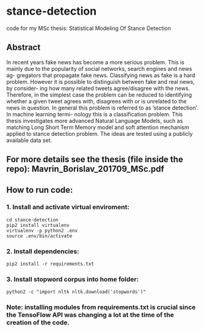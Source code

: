 # stance-detection
code for my MSc thesis: Statistical Modeling Of Stance Detection

## Abstract
In recent years fake news has become a more serious problem. This is mainly due to the popularity of social networks, search engines and news ag- gregators that propagate fake news. Classifying news as fake is a hard problem. However it is possible to distinguish between fake and real news, by consider- ing how many related tweets agree/disagree with the news. Therefore, in the simplest case the problem can be reduced to identifying whether a given tweet agrees with, disagrees with or is unrelated to the news in question. In general this problem is referred to as ’stance detection’. In machine learning termi- nology this is a classification problem. This thesis investigates more advanced Natural Language Models, such as matching Long Short Term Memory model and soft attention mechanism applied to stance detection problem. The ideas are tested using a publicly available data set.

## For more details see the thesis (file inside the repo): Mavrin_Borislav_201709_MSc.pdf

## How to run code:
### 1. Install and activate virtual enviroment:
 ```
 cd stance-detection
 pip2 install virtualenv
 virtualenv -p python2 .env
 source .env/bin/activate
 ```
### 2. Install dependencies:
 ```
 pip2 install -r requirements.txt
 ```
### 3. Install stopword corpus into home folder:
```
python2 -c "import nltk nltk.download('stopwords')"
```
### Note: installing modules from requirements.txt is crucial since the TensoFlow API was changing a lot at the time of the creation of the code.
